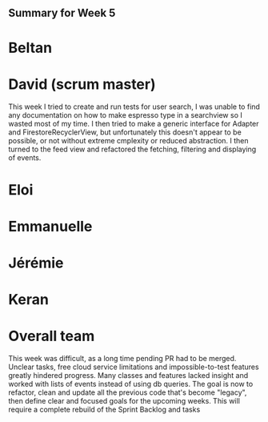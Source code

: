 ## Summary for Week 5

# Beltan



# David (scrum master)
This week I tried to create and run tests for user search, I was unable to find any documentation on how to make espresso type in a searchview so I wasted most of my time. I then tried to make a generic interface for Adapter and FirestoreRecyclerView, but unfortunately this doesn't appear to be possible, or not without extreme cmplexity or reduced abstraction. 
I then turned to the feed view and refactored the fetching, filtering and displaying of events.


# Eloi 


# Emmanuelle



# Jérémie


# Keran


# Overall team

This week was difficult, as a long time pending PR had to be merged. Unclear tasks, free cloud service limitations and impossible-to-test features greatly hindered progress. Many classes and features lacked insight and worked with lists of events instead of using db queries. The goal is now to refactor, clean and update all the previous code that's become "legacy", then define clear and focused goals for the upcoming weeks. This will require a complete rebuild of the Sprint Backlog and tasks


